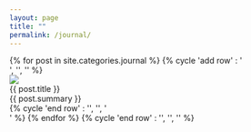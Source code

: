 ```yaml
---
layout: page
title: ""
permalink: /journal/
---
```



 
<aside>
  {% for post in site.categories.journal %}
    {% cycle 'add row' : '<div class="row">', '', '' %}
        <div class="column column-4">
            <div class="preview-panel">
                <a href="{{ post.url | prepend: site.baseurl }}">
                    <img src="{{ post.preview }}">
                </a>
                <div class="post-title">{{ post.title }}</div>
        <div class="post-summary">{{ post.summary }}</div>
           </div>
        </div>
{% cycle 'end row' : '', '', '</div>' %}
{% endfor %}
{% cycle 'end row' : '', '</div>', '</div>' %}

</aside>